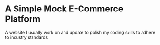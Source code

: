# A Simple Mock E-Commerce Platform

A website I usually work on and update to polish my coding skills to adhere to industry standards.
